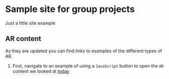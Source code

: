 # Sample site for group projects

Just a little site example

## AR content

As they are updated you can find links to examples of the different types of AR.

1. First, navigate to an example of using a `JavaScript` button to open the `AR` content we looked at [today](website/basic-marker.html)
